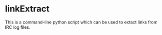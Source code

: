 # linkExtract
This is a command-line python script which can be used to extact links from IRC log files.
